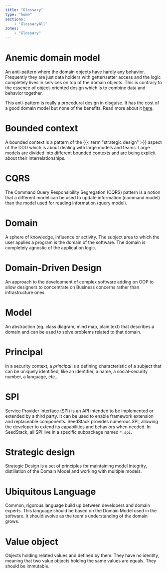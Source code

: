 ```yaml
---
title: "Glossary"
type: "home"
sections:
    - "GlossaryAll"
zones:
    - "Glossary"
---
```


# Anemic domain model

An anti-pattern where the domain objects have hardly any behavior. Frequently they are just data holders with
getter/setter access and the logic completely lives in services on top of the domain objects. This is contrary to the 
essence of object-oriented design which is to combine data and behavior together.  

This anti-pattern is really a procedural design in disguise. It has the cost of a good domain model but none of the benefits.
Read more about it [here](http://martinfowler.com/bliki/AnemicDomainModel.html).

# Bounded context

A bounded context is a pattern of the {{< term "strategic design" >}} aspect of the DDD which is about dealing with large
models and teams. Large models are divided into different bounded contexts and are being explicit about their 
interrelationships.

# CQRS

The Command Query Responsibility Segregation (CQRS) pattern is a notion that a different model can be used to update
information (command model) than the model used for reading information (query model). 

# Domain 

A sphere of knowledge, influence or activity. The subject area to which the user applies a program is the 
domain of the software. The domain is completely agnostic of the application logic.

# Domain-Driven Design

An approach to the development of complex software adding on OOP to allow designers to concentrate on Business concerns rather than infrastructure ones.

# Model

An abstraction (eg. class diagram, mind map, plain text) that describes a domain and can be used to solve 
problems related to that domain.

# Principal

In a security context, a *principal* is a defining characteristic of a subject that can be uniquely identified, like an 
identifier, a name, a social-security number, a language, etc...

# SPI

Service Provider Interface (SPI) is an API intended to be implemented or extended by a third party. It can be used to 
enable framework extension and replaceable components. SeedStack provides numerous SPI, allowing the developer to extend
its capabilities and behaviors when needed. In SeedStack, all SPI live in a specific subpackage named `*.spi`. 

# Strategic design

Strategic Design is a set of principles for maintaining model integrity, distillation of the Domain Model and working 
with multiple models.

# Ubiquitous Language

Common, rigorous language build up between developers and domain experts. This language should be based on the Domain 
Model used in the software. It should evolve as the team's understanding of the domain grows.

# Value object

Objects holding related values and defined by them. They have no identity, meaning that two value objects holding the same 
values are equals. They should be immutable.
